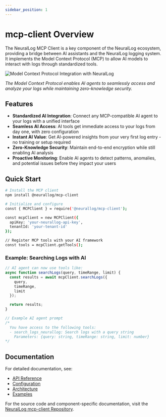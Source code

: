 ```yaml
---
sidebar_position: 1
---
```


# mcp-client Overview

The NeuralLog MCP Client is a key component of the NeuralLog ecosystem, providing a bridge between AI assistants and the NeuralLog logging system. It implements the Model Context Protocol (MCP) to allow AI models to interact with logs through standardized tools.

![Model Context Protocol Integration with NeuralLog](/img/mcp-neurallog.png)

*The Model Context Protocol enables AI agents to seamlessly access and analyze your logs while maintaining zero-knowledge security.*

## Features

- **Standardized AI Integration**: Connect any MCP-compatible AI agent to your logs with a unified interface
- **Seamless AI Access**: AI tools get immediate access to your logs from day one, with zero configuration
- **Instant AI Value**: Get AI-powered insights from your very first log entry - no training or setup required
- **Zero-Knowledge Security**: Maintain end-to-end encryption while still enabling AI analysis
- **Proactive Monitoring**: Enable AI agents to detect patterns, anomalies, and potential issues before they impact your users


## Quick Start

```bash
# Install the MCP client
npm install @neurallog/mcp-client

# Initialize and configure
const { MCPClient } = require('@neurallog/mcp-client');

const mcpClient = new MCPClient({
  apiKey: 'your-neurallog-api-key',
  tenantId: 'your-tenant-id'
});

// Register MCP tools with your AI framework
const tools = mcpClient.getTools();
```

### Example: Searching Logs with AI

```javascript
// AI agent can now use tools like:
async function searchLogs(query, timeRange, limit) {
  const results = await mcpClient.searchLogs({
    query,
    timeRange,
    limit
  });

  return results;
}

// Example AI agent prompt
/*
  You have access to the following tools:
  - search_logs_neurallog: Search logs with a query string
    Parameters: {query: string, timeRange: string, limit: number}
*/
```


## Documentation

For detailed documentation, see:

- [API Reference](./api.md)
- [Configuration](./configuration.md)
- [Architecture](./architecture.md)
- [Examples](./examples)

For the source code and component-specific documentation, visit the [NeuralLog mcp-client Repository](https://github.com/NeuralLog/mcp-client).
